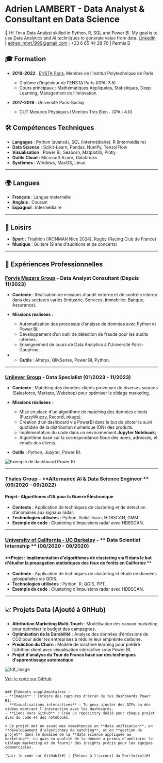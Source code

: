 # Adrien LAMBERT - Data Analyst & Consultant en Data Science
👋 Hi! I'm a Data Analyst skilled in Python, R, SQL and Power BI. 
My goal is to use Data Analytics and AI techniques to generate value from data.
[LinkedIn](https://www.linkedin.com/in/adrienlambert1) | adrien.lmbrt.1999@gmail.com | +33 6 65 44 28 70 | Permis B

## 🎓 Formation
- **2019-2022** : [ENSTA Paris](https://www.ensta-paris.fr/), Membre de l’Institut Polytechnique de Paris
  - Diplôme d’ingénieur de l'ENSTA Paris (GPA: 3.5)
  - Cours principaux : Mathématiques Appliquées, Statistiques, Deep Learning, Management de l’Innovation.
 
- **2017-2019** : Université Paris-Saclay
  - DUT Mesures Physiques (Mention Très Bien - GPA : 4.0)

## 🛠️ Compétences Techniques
- **Langages** : Python (avancé), SQL (intermédiaire), R (intermédiaire)
- **Data Science** : Scikit-Learn, Pandas, NumPy, TensorFlow
- **Visualisation** : Power BI, Seaborn, Matplotlib, Plotly
- **Outils Cloud** : Microsoft Azure, Databricks
- **Systèmes** : Windows, MacOS, Linux

---

## 🌍 Langues
- **Français** : Langue maternelle
- **Anglais** : Courant
- **Espagnol** : Intermédiaire

---

## 🏅 Loisirs
- **Sport** : Triathlon (IRONMAN Nice 2024), Rugby (Racing Club de France)
- **Musique** : Guitare (9 ans d'auditions et de concerts)

---

## 💼 Expériences Professionnelles

### [Forvis Mazars Group](https://www.forvismazars.com/fr/fr) - **Data Analyst Consultant** (Depuis 11/2023)
- **Contexte** : Réalisation de missions d'audit externe et de contrôle interne dans des secteurs variés (Industrie, Services, Immobilier, Banque, Assurance).

- **Missions réalisées** :
  - Automatisation des processus d’analyse de données avec Python et Power BI.
  - Développement d’un outil de détection de fraude pour les audits internes.
  - Enseignement de cours de Data Analytics à l'Université Paris-Dauphine.
 
- - **Outils** : Alteryx, QlikSense, Power BI, Python.

---
### [Unilever Group](https://www.unilever.fr/) - **Data Specialist** (01/2023 - 11/2023)

- **Contexte** : Matching des données clients provenant de diverses sources (Salesforce, Marketo, Webshop) pour optimiser le ciblage marketing.

- **Missions réalisées** :
  - Mise en place d'un algorithme de matching des données clients (FuzzyWuzzy, RecordLinkage);
  - Création d’un dashboard via PowerBI dans le but de piloter le suivi quotidien de la distribution numérique (DN) des produits.
  - Implémentation du code dans un environnement **Jupyter Notebook**;
  - Algorithme basé sur la correspondance floue des noms, adresses, et emails des clients.
-  **Outils** : Python, Jupyter, Power BI.

![Exemple de dashboard Power BI](path/to/dashboard-image.png)

---

### [Thales Group](https://www.thalesgroup.com/fr) - **Alternance AI & Data Science Engineer ** (09/2020 - 09/2022)

#### **Projet : Algorithmes d’IA pour la Guerre Électronique**
- **Contexte** : Application de techniques de clustering et de détection d’anomalies aux signaux radar.
- **Technologies utilisées** : Python, Scikit-learn, HDBSCAN, GMM
- **Exemple de code** : Clustering d'impulsions radar avec HDBSCAN.
---


### [University of California - UC Berkeley](https://www.thalesgroup.com/fr) - ** Data Scientist Internship ** (06/2020 - 09/2020)

#### **Projet : Implémentation d'algorithmes de clustering via R dans le but d'étudier la propagation statistiques des feux de forêts en Californie **
- **Contexte** : Application de techniques de clustering et étude de données géospatiales via QGIS.
- **Technologies utilisées** : Python, R, QGIS, PPT.
- **Exemple de code** : Clustering d'impulsions radar avec HDBSCAN.
---

## 📈 Projets Data (Ajouté à GitHub)
- **Attribution Marketing Multi-Touch** : Modélisation des canaux marketing pour optimiser le budget des campagnes.
- **Optimisation de la Durabilité** : Analyse des données d’émissions de CO2 pour aider les entreprises à réduire leur empreinte carbone.
- **Prédiction du Churn** : Modèle de machine learning pour prédire l’attrition client avec visualisation interactive sous Power BI.
- **Projet d'analyse du Tour de France basé sur des techniques d'apprentissage automatique**

![tdf_image](https://github.com/AdrixnIPP/TourDeFrance/assets/121221811/656fcaeb-a31f-4d52-8ff5-4ccaddd308d2)

[Voir le code sur GitHub](https://github.com/adrienlambert)
```

### Éléments supplémentaires :
- **Images** : Intègre des captures d'écran de tes dashboards Power BI.
- **Visualisations interactives** : Tu peux ajouter des GIFs ou des vidéos montrant l'interaction avec les dashboards.
- **Liens vers GitHub** : Crée un repository dédié pour chaque projet avec du code et des notebooks.

> Ce projet met en avant mes compétences en **data unification**, en **développement d'algorithmes de matching**, et en **gestion de projet** dans le domaine de la **data science appliquée au marketing**. Le gain en qualité de la donnée a permis d'améliorer le ciblage marketing et de fournir des insights précis pour les équipes commerciales.

[Voir le code sur GitHub](#) | [Retour à l'accueil du Portfolio](#)

